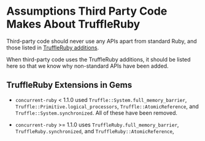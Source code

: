 # Assumptions Third Party Code Makes About TruffleRuby

Third-party code should never use any APIs apart from standard Ruby, and those
listed in [TruffleRuby additions](../user/truffleruby-additions.md).

When third-party code uses the TruffleRuby additions, it should be listed here
so that we know why non-standard APIs have been added.

## TruffleRuby Extensions in Gems

* `concurrent-ruby` < 1.1.0 used `Truffle::System.full_memory_barrier`,
  `Truffle::Primitive.logical_processors`,  `Truffle::AtomicReference`, and
  `Truffle::System.synchronized`. All of these have been removed.
  
* `concurrent-ruby` >= 1.1.0 uses `TruffleRuby.full_memory_barrier`,
  `TruffleRuby.synchronized`, and `TruffleRuby::AtomicReference`, 
